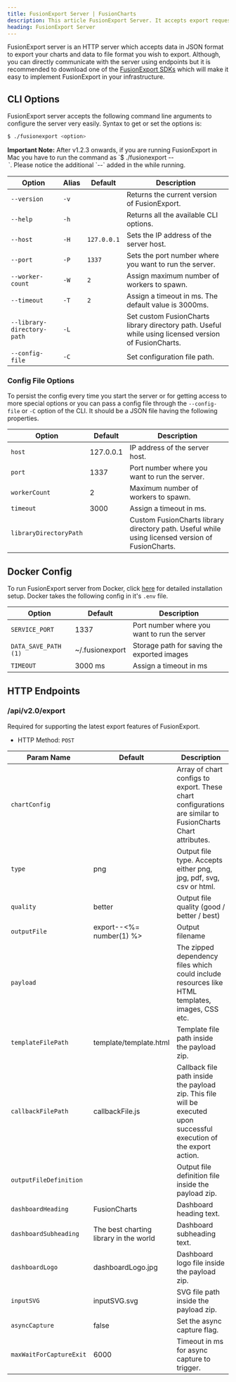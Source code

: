 ```yaml
---
title: FusionExport Server | FusionCharts
description: This article FusionExport Server. It accepts export requests from FusionExport CLI, SDK clients and browsers and provides exported images in return.
heading: FusionExport Server
---
```


FusionExport server is an HTTP server which accepts data in JSON format to export your charts and data to file format you wish to export. Although, you can directly communicate with the server using endpoints but it is recommended to download one of the [FusionExport SDKs](/exporting-charts/using-fusionexport/installation/install-fusionexport-server-sdks) which will make it easy to implement FusionExport in your infrastructure.

## CLI Options

FusionExport server accepts the following command line arguments to configure the server very easily. Syntax to get or set the options is:

```bash
$ ./fusionexport <option>
```

<p class="alert alert-warning mb-1 mt-1">
    <strong>Important Note:</strong> After v1.2.3 onwards, if you are running FusionExport in Mac you have to run the command as `$ ./fusionexport -- <option>`. Please notice the additional `--` added in the while running.
</p>

| Option                     | Alias | Default     | Description                                                                                          |
| -------------------------- | ----- | ----------- | ---------------------------------------------------------------------------------------------------- |
| `--version`                | `-v`  |             | Returns the current version of FusionExport.                                                         |
| `--help`                   | `-h`  |             | Returns all the available CLI options.                                                               |
| `--host`                   | `-H`  | `127.0.0.1` | Sets the IP address of the server host.                                                              |
| `--port`                   | `-P`  | `1337`      | Sets the port number where you want to run the server.                                               |
| `--worker-count`           | `-W`  | `2`         | Assign maximum number of workers to spawn.                                                           |
| `--timeout`                | `-T`  | `2`         | Assign a timeout in ms. The default value is 3000ms.                                                          |
| `--library-directory-path` | `-L`  |             | Set custom FusionCharts library directory path. Useful while using licensed version of FusionCharts. |
| `--config-file`            | `-C`  |             | Set configuration file path.                                                                         |

### Config File Options

To persist the config every time you start the server or for getting access to more special options or you can pass a config file through the `--config-file` or `-C` option of the CLI. It should be a JSON file having the following properties.

| Option                 | Default   | Description                                                                                      |
| ---------------------- | --------- | ------------------------------------------------------------------------------------------------ |
| `host`                 | 127.0.0.1 | IP address of the server host.                                                                   |
| `port`                 | 1337      | Port number where you want to run the server.                                                    |
| `workerCount`          | 2         | Maximum number of workers to spawn.                                                              |
| `timeout`              | 3000      | Assign a timeout in ms.                                                                          |
| `libraryDirectoryPath` |           | Custom FusionCharts library directory path. Useful while using licensed version of FusionCharts. |

## Docker Config

To run FusionExport server from Docker, click [here](/exporting-charts/using-fusionexport/installation/install-fusionexport-server#docker-6) for detailed installation setup. Docker takes the following config in it's `.env` file.

| Option               | Default         | Description                                  |
| -------------------- | --------------- | -------------------------------------------- |
| `SERVICE_PORT`       | 1337            | Port number where you want to run the server |
| `DATA_SAVE_PATH (1)` | ~/.fusionexport | Storage path for saving the exported images  |
| `TIMEOUT`            | 3000 ms         |Assign a timeout in ms                        |   

## HTTP Endpoints

### /api/v2.0/export

Required for supporting the latest export features of FusionExport.

-  HTTP Method: `POST`

| Param Name              | Default                                | Description                                                                                                           |
| ----------------------- | -------------------------------------- | --------------------------------------------------------------------------------------------------------------------- |
| `chartConfig`           |                                        | Array of chart configs to export. These chart configurations are similar to FusionCharts Chart attributes.            |
| `type`                  | png                                    | Output file type. Accepts either png, jpg, pdf, svg, csv or html.                                                     |
| `quality`               | better                                 | Output file quality (good / better / best)                                                                            |
| `outputFile`            | export--<%= number(1) %>               | Output filename                                                                                                       |
| `payload`               |                                        | The zipped dependency files which could include resources like HTML templates, images, CSS etc.                       |
| `templateFilePath`      | template/template.html                 | Template file path inside the payload zip.                                                                            |
| `callbackFilePath`      | callbackFile.js                        | Callback file path inside the payload zip. This file will be executed upon successful execution of the export action. |
| `outputFileDefinition`  |                                        | Output file definition file inside the payload zip.                                                                   |
| `dashboardHeading`      | FusionCharts                           | Dashboard heading text.                                                                                               |
| `dashboardSubheading`   | The best charting library in the world | Dashboard subheading text.                                                                                            |
| `dashboardLogo`         | dashboardLogo.jpg                      | Dashboard logo file inside the payload zip.                                                                           |
| `inputSVG`              | inputSVG.svg                           | SVG file path inside the payload zip.                                                                                 |
| `asyncCapture`          | false                                  | Set the async capture flag.                                                                                           |
| `maxWaitForCaptureExit` | 6000                                   | Timeout in ms for async capture to trigger.                                                                           |
